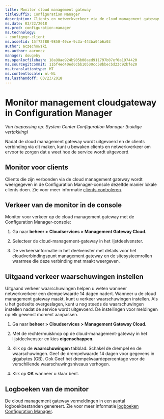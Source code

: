 ```yaml
---
title: Monitor cloud management gateway
titleSuffix: Configuration Manager
description: Clients en netwerkverkeer via de cloud management gateway (CMG) bewaken.
ms.date: 03/22/2018
ms.prod: configuration-manager
ms.technology:
- configmgr-client
ms.assetid: 15f72f80-9850-40ce-9c3a-443ba04b6a03
author: aczechowski
ms.author: aaroncz
manager: dougeby
ms.openlocfilehash: 18a98ae924b985b08aed911797b07ef0a1974420
ms.sourcegitcommit: 11bf4ed40ed0cbb10500cc58bbecbd23c92bfe20
ms.translationtype: MT
ms.contentlocale: nl-NL
ms.lasthandoff: 03/23/2018
---
```

# <a name="monitor-cloud-management-gateway-in-configuration-manager"></a>Monitor management cloudgateway in Configuration Manager

*Van toepassing op: System Center Configuration Manager (huidige vertakking)*

Nadat de cloud management gateway wordt uitgevoerd en de clients verbinding via dit maken, kunt u bewaken clients en netwerkverkeer om ervoor te zorgen dat u weet hoe de service wordt uitgevoerd.



## <a name="monitor-clients"></a>Monitor voor clients

Clients die zijn verbonden via de cloud management gateway wordt weergegeven in de Configuration Manager-console dezelfde manier lokale clients doen. Zie voor meer informatie [clients controleren](/sccm/core/clients/manage/monitor-clients).



## <a name="monitor-traffic-in-the-console"></a>Verkeer van de monitor in de console

Monitor voor verkeer op de cloud management gateway met de Configuration Manager-console:

1. Ga naar **beheer > Cloudservices > Management Gateway Cloud**.

2. Selecteer de cloud-management-gateway in het lijstdeelvenster.

3. De verkeersinformatie in het deelvenster met details voor het cloudverbindingspunt management gateway en de sitesysteemrollen waarmee die deze verbinding met maakt weergeven.



## <a name="set-up-outbound-traffic-alerts"></a>Uitgaand verkeer waarschuwingen instellen

Uitgaand verkeer waarschuwingen helpen u weten wanneer netwerkverkeer een drempelwaarde 14 dagen nadert. Wanneer u de cloud management gateway maakt, kunt u verkeer waarschuwingen instellen. Als u het gedeelte overgeslagen, kunt u nog steeds de waarschuwingen instellen nadat de service wordt uitgevoerd. De instellingen voor meldingen op elk gewenst moment aanpassen.

1. Ga naar **beheer > Cloudservices > Management Gateway Cloud**.

2. Met de rechtermuisknop op de cloud-management-gateway in het lijstdeelvenster en kies **eigenschappen**.

3. Klik op de **waarschuwingen** tabblad. Schakel de drempel en de waarschuwingen. Geef de drempelwaarde 14 dagen voor gegevens in gigabytes (GB). Ook Geef het drempelwaardepercentage voor de verschillende waarschuwingsniveaus verhogen.

4. Klik op **OK** wanneer u klaar bent.



## <a name="monitor-logs"></a>Logboeken van de monitor

De cloud management gateway vermeldingen in een aantal logboekbestanden genereert. Zie voor meer informatie [logboeken Configuration Manager](/sccm/core/plan-design/hierarchy/log-files#cloud-management-gateway).
